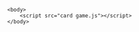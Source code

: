 <html lang="en">
    <head>
        <script src="./p5.js"></script>
        <link rel="stylesheet" type="text/css" href="card game.css" />
        <meta charset="utf-8" />
    </head>

    <body>
        <script src="card game.js"></script>
    </body>

</html>
